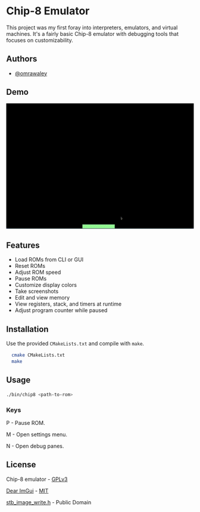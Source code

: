 
# Chip-8 Emulator

This project was my first foray into interpreters, emulators, and virtual machines. It's a fairly basic Chip-8 emulator with debugging tools that focuses on customizability. 
## Authors

- [@omrawaley](https://www.github.com/omrawaley)


## Demo

![demo](https://raw.githubusercontent.com/omrawaley/chip-8-emulator/main/demo.gif)


## Features

- Load ROMs from CLI or GUI
- Reset ROMs
- Adjust ROM speed
- Pause ROMs
- Customize display colors
- Take screenshots
- Edit and view memory
- View registers, stack, and timers at runtime
- Adjust program counter while paused


## Installation

Use the provided `CMakeLists.txt` and compile with `make`.

```bash
  cmake CMakeLists.txt
  make
```
    
## Usage

```bash
./bin/chip8 <path-to-rom>
```

### Keys
P - Pause ROM.

M - Open settings menu.

N - Open debug panes.
## License

Chip-8 emulator - [GPLv3](https://www.gnu.org/licenses/gpl-3.0.en.html)

[Dear ImGui](https://github.com/ocornut/imgui) - [MIT](https://choosealicense.com/licenses/mit/)

[stb_image_write.h](https://github.com/nothings/stb/blob/master/stb_image_write.h) - Public Domain

